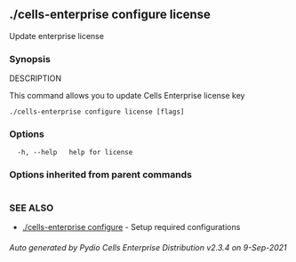 ## ./cells-enterprise configure license

Update enterprise license

### Synopsis


DESCRIPTION

  This command allows you to update Cells Enterprise license key



```
./cells-enterprise configure license [flags]
```

### Options

```
  -h, --help   help for license
```

### Options inherited from parent commands

```
```

### SEE ALSO

* [./cells-enterprise configure](./cells-enterprise-configure)	 - Setup required configurations

###### Auto generated by Pydio Cells Enterprise Distribution v2.3.4 on 9-Sep-2021
